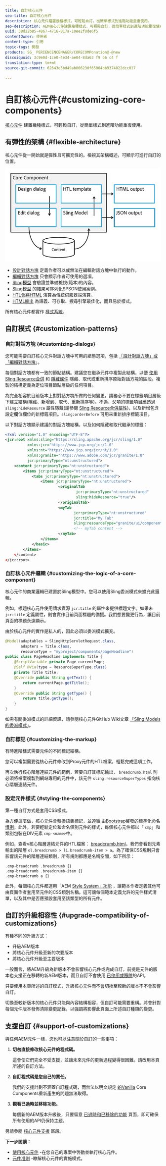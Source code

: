 ```yaml
---
title: 自訂核心元件
seo-title: 自訂核心元件
description: 核心元件建置幾種樣式，可輕鬆自訂，從簡單樣式到進階功能重復使用。
seo-description: AEM核心元件建置幾種樣式，可輕鬆自訂，從簡單樣式到進階功能重復使用。
uuid: 38d22b85-4867-4716-817a-10ee2f8de6f5
contentOwner: 使用者
content-type: 引用
topic-tags: 開發
products: SG_ PERIENCENCENAGER/CORECOMPonation@-@new
discoiquuid: 3c9e0d-1ce0-4e34-ae04-8da63 f9 b6 c4 f
translation-type: tm+mt
source-git-commit: 62643e5bd49ab006230f65004bb9374822dcc017

---
```



# 自訂核心元件{#customizing-core-components}

[核心元件](developing.md) 建置幾種樣式，可輕鬆自訂，從簡單樣式到進階功能重復使用。

## 有彈性的架構 {#flexible-architecture}

核心元件從一開始就是彈性且可擴充性的。檢視其架構概述，可顯示可進行自訂的位置。

![核心元件架構](assets/screen_shot_2018-12-07at093742.png)

* [設計對話方塊](authoring.md#edit-and-design-dialogs) 定義作者可以或無法在編輯對話方塊中執行的動作。
* [編輯對話方塊](authoring.md#edit-and-design-dialogs) 只會顯示作者可使用的選項。
* [Sling模型](#customizing-the-logic-of-a-core-component) 會驗證並準備檢視(範本)的內容。
* [Sling模型](#customizing-the-logic-of-a-core-component) 的結果可序列化SPSON使用案例。
* [HTL會將HTML](#customizing-the-markup) 演算為傳統伺服器端演算。
* [HTML輸出](#customizing-the-markup) 為語義、可存取、搜尋引擎最佳化，而且易於樣式。

所有核心元件都實作 [樣式系統](customizing.md)。

## 自訂模式 {#customization-patterns}

### 自訂對話方塊 {#customizing-dialogs}

您可能需要自訂核心元件對話方塊中可用的組態選項，包括 [「設計對話方塊」或「編輯對話方塊](authoring.md)」。

每個對話方塊都有一致的節點結構。建議您在繼承元件中複製此結構，以便 [使用Sling Resource合併](https://helpx.adobe.com/experience-manager/6-4/sites/developing/using/sling-resource-merger.html) 和 [隱藏條件](https://helpx.adobe.com/experience-manager/6-5/sites/developing/using/hide-conditions.html) 隱藏、取代或重新排序原始對話方塊的區段。複製的結構定義為定位項目節點層級的任何項目。

為完全相容於目前版本上對對話方塊所做的任何變更，請務必不要在標籤項目層級下建立結構(隱藏、新增到、取代、重新排序等)。不過，父項的標籤項目應透過 `sling:hideResource` 屬性隱藏(請參閱 [Sling Resource合併屬性](https://helpx.adobe.com/experience-manager/6-5/sites/developing/using/sling-resource-merger.html))，以及新增包含設定欄位欄位的新標籤項目。`sling:orderBefore` 可用來重新排序標籤項目。

以下對話方塊顯示建議的對話方塊結構，以及如何隱藏和取代繼承的標籤：

<!-- 

Comment Type: annotation
Last Modified By: ims-author-CE1E2CE451D1F0680A490D45@AdobeID
Last Modified Date: 2017-04-17T17:43:20.265-0400

Should we provide guidance on how to name their CSS classes, etc. to align to component re-usability best-practices? We tout that we follow bootstrap css naming, should we be counseling customers to align similarly? .cmp- 
<component name="">
  -- 
 <element>
   - 
  <element descriptor="">
    ? 
  </element> 
 </element> 
</component>

 -->

```xml
<?xml version="1.0" encoding="UTF-8"?>
<jcr:root xmlns:sling="https://sling.apache.org/jcr/sling/1.0"
          xmlns:jcr="https://www.jcp.org/jcr/1.0"
          xmlns:nt="https://www.jcp.org/jcr/nt/1.0"
          xmlns:granite="https://www.adobe.com/jcr/granite/1.0"
          jcr:primaryType="nt:unstructured">
    <content jcr:primaryType="nt:unstructured">
        <items jcr:primaryType="nt:unstructured">
            <tabs jcr:primaryType="nt:unstructured">
                <items jcr:primaryType="nt:unstructured">
                        <originalTab
                                jcr:primaryType="nt:unstructured"
                                sling:hideResource="true"/>
                        </originalTab>
                        <myTab
                               jcr:primaryType="nt:unstructured"
                               jcr:title="My Tab"
                               sling:resourceType="granite/ui/components/coral/foundation/container"/>
                               <!-- myTab content -->
                        </myTab>
                </items>
            </basic>
        </items>
    </content>
</jcr:root>
```

### 自訂核心元件邏輯 {#customizing-the-logic-of-a-core-component}

核心元件的商業邏輯已建置於Sling模型中。您可以使用Sling委派模式來擴充此邏輯。

例如，標題核心元件使用請求資源 `jcr:title` 的屬性來提供標題文字。如果未 `jcr:title` 定義屬性，則會實作目前頁面標題的備援。我們想要變更行為，讓目前頁面的標題永遠顯示。

由於核心元件的實作是私人的，因此必須以委派模式擴充。

```java
@Model(adaptables = SlingHttpServletRequest.class,
       adapters = Title.class,
       resourceType = "myproject/components/pageHeadline")
public class PageHeadline implements Title {
    @ScriptVariable private Page currentPage;
    @Self @Via(type = ResourceSuperType.class)
    private Title title;
    @Override public String getText() {
        return currentPage.getTitle();
    }
    @Override public String getType() {
        return title.getType();
    }
}
```

如需有關委派模式的詳細資訊，請參閱核心元件GitHub Wiki文章 [「Sling Models的委派模式](https://github.com/adobe/aem-core-wcm-components/wiki/Delegation-Pattern-for-Sling-Models)」。

### 自訂標記 {#customizing-the-markup}

有時進階樣式需要元件的不同標記結構。

您可以複製需要從核心元件修改到Proxy元件的HTL檔案，輕鬆完成這項工作。

再次執行核心階層連結元件的範例，若要自訂其標記輸出， `breadcrumb.html` 則必須將檔案複製到網站專用的元件中，該元件 `sling:resourceSuperTypes` 指向核心階層連結元件。

<!-- 

Comment Type: annotation
Last Modified By: ims-author-CE1E2CE451D1F0680A490D45@AdobeID
Last Modified Date: 2017-04-17T17:43:20.265-0400

Should we provide guidance on how to name their CSS classes, etc. to align to component re-usability best-practices? We tout that we follow bootstrap css naming, should we be counseling customers to align similarly? .cmp- 
<component name="">
  -- 
 <element>
   - 
  <element descriptor="">
    ? 
  </element> 
 </element> 
</component>

 -->

### 設定元件樣式 {#styling-the-components}

第一種自訂方式是套用CSS樣式。

為方便這麼做，核心元件會轉換語義標記，並遵循 [由Bootstrap啓發的標準化命名慣例](https://getbootstrap.com/)。此外，若要輕鬆定位和命名個別元件的樣式，每個核心元件都以「 `cmp`」和類別包裝在DIV元素 `cmp-<name>`中。

例如，查看v核心階層連結元件的HTL檔案： [breadcrumb.html](https://github.com/adobe/aem-core-wcm-components/blob/master/content/src/content/jcr_root/apps/core/wcm/components/breadcrumb/v2/breadcrumb/breadcrumb.html)，我們會看到元素輸出的階層 `ol.breadcrumb > li.breadcrumb-item > a`。為了確保CSS規則只會影響該元件的階層連結類別，所有規則都應是名稱空間，如下所示：

```shell
.cmp-breadcrumb .breadcrumb {}  
.cmp-breadcrumb .breadcrumb-item {}  
.cmp-breadcrumb a {}
```

此外，每個核心元件都運用「AEM [Style System」功能](https://helpx.adobe.com/experience-manager/6-5/sites/authoring/using/style-system.html) ，讓範本作者定義其他可由頁面作者套用至元件的CSS類別名稱。這可讓每個範本定義允許的元件樣式清單，以及其中是否應預設套用至該類型的所有元件。

## 自訂的升級相容性 {#upgrade-compatibility-of-customizations}

有種不同的升級方式：

* 升級AEM版本
* 將核心元件升級至新的次要版本
* 將核心元件升級至主要版本

一般而言，將AEM升級為新版本不會影響核心元件或完成自訂，前提是元件的版本也支援正在移轉的新AEM版本，而且自訂不會使用 [已停用或移除](https://helpx.adobe.com/experience-manager/6-5/release-notes/deprecated-removed-features.html)的API。

只要使用本頁所述的自訂模式，升級核心元件而不會切換至較新的版本不不會影響自訂。

切換至較新版本的核心元件只能與內容結構相容，但自訂可能需要重構。將會針對每個元件版本發佈清除變更記錄，以強調將影響此頁面上所述自訂種類的變更。

## 支援自訂 {#support-of-customizations}

與任何AEM元件一樣，您也可以注意關於自訂的一些事項：

1. **切勿直接修改核心元件的程式碼。**

   這會使它們完全不受支援，並讓未來元件的更新過程變得很困難。請改用本頁所述的自訂方法。

1. **自訂程式碼是您自己的責任。**

   我們的支援計劃不涵蓋自訂程式碼，而無法以明文規定 [的Vanilla](using.md) Core Components重新產生的問題無法取得。

1. **觀看已過時並移除功能。**

   每個新的AEM版本升級後，只要留意 [已過時和已移除的功能](https://helpx.adobe.com/experience-manager/6-5/release-notes/deprecated-removed-features.html) 頁面，即可確保所有使用的API仍保持主題。

另請參閱 [核心元件支援](developing.md#core-component-support) 區段。

**下一步閱讀：**

* [使用核心元件](using.md) -在您自己的專案中啓動並執行核心元件。
* [元件准則](guidelines.md) -瞭解核心元件的實施模式。

